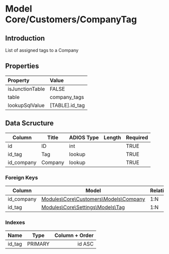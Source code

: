 # Model Core/Customers/CompanyTag

## Introduction

List of assigned tags to a Company

## Properties

| Property        | Value            |
| :-------------- | :--------------- |
| isJunctionTable | FALSE            |
| table           | company_tags     |
| lookupSqlValue  | [TABLE].id_tag |

## Data Scructure

| Column     | Title   | ADIOS Type | Length | Required |
| ---------- | ------- | ---------- | ------ | -------- |
| id         | ID      | int        |        | TRUE     |
| id_tag     | Tag     | lookup     |        | TRUE     |
| id_company | Company | lookup     |        | TRUE     |

### Foreign Keys

| Column     | Model                                                            | Relation | OnUpdate | OnDelete |
| ---------- | ---------------------------------------------------------------- | -------- | -------- | -------- |
| id_company | [Modules\Core\Customers\Models\Company](./company.md)              | 1:N      | Cascade  | Restrict |
| id_tag     | [Modules\Core\Settings\Models\Tag](../../settings/models/Tag.md) | 1:N      | Cascade  | Restrict |

### Indexes

| Name   |  Type   | Column + Order |
| :----- | :-----: | -------------: |
| id_tag | PRIMARY |         id ASC |
